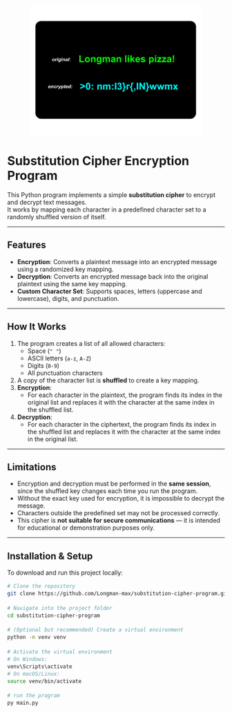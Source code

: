 <div style="text-align: center; margin-bottom: 10px;">
  <img src="sample/sample.png" alt="Substitution Cipher Flow" style="max-width: 400px;" />
</div>

# Substitution Cipher Encryption Program

This Python program implements a simple **substitution cipher** to encrypt and decrypt text messages.  
It works by mapping each character in a predefined character set to a randomly shuffled version of itself.

---

## Features
- **Encryption**: Converts a plaintext message into an encrypted message using a randomized key mapping.
- **Decryption**: Converts an encrypted message back into the original plaintext using the same key mapping.
- **Custom Character Set**: Supports spaces, letters (uppercase and lowercase), digits, and punctuation.

---

## How It Works
1. The program creates a list of all allowed characters:
   - Space (`" "`)
   - ASCII letters (`a-z`, `A-Z`)
   - Digits (`0-9`)
   - All punctuation characters
2. A copy of the character list is **shuffled** to create a key mapping.
3. **Encryption**:  
   - For each character in the plaintext, the program finds its index in the original list and replaces it with the character at the same index in the shuffled list.
4. **Decryption**:  
   - For each character in the ciphertext, the program finds its index in the shuffled list and replaces it with the character at the same index in the original list.

---

## Limitations
- Encryption and decryption must be performed in the **same session**, since the shuffled key changes each time you run the program.
- Without the exact key used for encryption, it is impossible to decrypt the message.
- Characters outside the predefined set may not be processed correctly.
- This cipher is **not suitable for secure communications** — it is intended for educational or demonstration purposes only.

---

## Installation & Setup

To download and run this project locally:

```bash
# Clone the repository
git clone https://github.com/Longman-max/substitution-cipher-program.git

# Navigate into the project folder
cd substitution-cipher-program

# (Optional but recommended) Create a virtual environment
python -m venv venv

# Activate the virtual environment
# On Windows:
venv\Scripts\activate
# On macOS/Linux:
source venv/bin/activate

# run the program 
py main.py